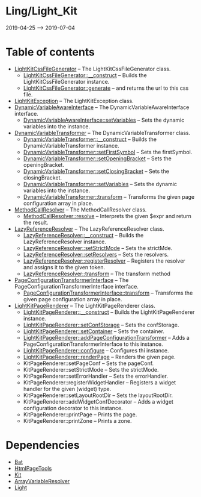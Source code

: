 Ling/Light_Kit
================
2019-04-25 --> 2019-07-04




Table of contents
===========

- [LightKitCssFileGenerator](https://github.com/lingtalfi/Light_Kit/blob/master/doc/api/Ling/Light_Kit/CssFileGenerator/LightKitCssFileGenerator.md) &ndash; The LightKitCssFileGenerator class.
    - [LightKitCssFileGenerator::__construct](https://github.com/lingtalfi/Light_Kit/blob/master/doc/api/Ling/Light_Kit/CssFileGenerator/LightKitCssFileGenerator/__construct.md) &ndash; Builds the LightKitCssFileGenerator instance.
    - [LightKitCssFileGenerator::generate](https://github.com/lingtalfi/Light_Kit/blob/master/doc/api/Ling/Light_Kit/CssFileGenerator/LightKitCssFileGenerator/generate.md) &ndash; and returns the url to this css file.
- [LightKitException](https://github.com/lingtalfi/Light_Kit/blob/master/doc/api/Ling/Light_Kit/Exception/LightKitException.md) &ndash; The LightKitException class.
- [DynamicVariableAwareInterface](https://github.com/lingtalfi/Light_Kit/blob/master/doc/api/Ling/Light_Kit/PageConfigurationTransformer/DynamicVariableAwareInterface.md) &ndash; The DynamicVariableAwareInterface interface.
    - [DynamicVariableAwareInterface::setVariables](https://github.com/lingtalfi/Light_Kit/blob/master/doc/api/Ling/Light_Kit/PageConfigurationTransformer/DynamicVariableAwareInterface/setVariables.md) &ndash; Sets the dynamic variables into the instance.
- [DynamicVariableTransformer](https://github.com/lingtalfi/Light_Kit/blob/master/doc/api/Ling/Light_Kit/PageConfigurationTransformer/DynamicVariableTransformer.md) &ndash; The DynamicVariableTransformer class.
    - [DynamicVariableTransformer::__construct](https://github.com/lingtalfi/Light_Kit/blob/master/doc/api/Ling/Light_Kit/PageConfigurationTransformer/DynamicVariableTransformer/__construct.md) &ndash; Builds the DynamicVariableTransformer instance.
    - [DynamicVariableTransformer::setFirstSymbol](https://github.com/lingtalfi/Light_Kit/blob/master/doc/api/Ling/Light_Kit/PageConfigurationTransformer/DynamicVariableTransformer/setFirstSymbol.md) &ndash; Sets the firstSymbol.
    - [DynamicVariableTransformer::setOpeningBracket](https://github.com/lingtalfi/Light_Kit/blob/master/doc/api/Ling/Light_Kit/PageConfigurationTransformer/DynamicVariableTransformer/setOpeningBracket.md) &ndash; Sets the openingBracket.
    - [DynamicVariableTransformer::setClosingBracket](https://github.com/lingtalfi/Light_Kit/blob/master/doc/api/Ling/Light_Kit/PageConfigurationTransformer/DynamicVariableTransformer/setClosingBracket.md) &ndash; Sets the closingBracket.
    - [DynamicVariableTransformer::setVariables](https://github.com/lingtalfi/Light_Kit/blob/master/doc/api/Ling/Light_Kit/PageConfigurationTransformer/DynamicVariableTransformer/setVariables.md) &ndash; Sets the dynamic variables into the instance.
    - [DynamicVariableTransformer::transform](https://github.com/lingtalfi/Light_Kit/blob/master/doc/api/Ling/Light_Kit/PageConfigurationTransformer/DynamicVariableTransformer/transform.md) &ndash; Transforms the given page configuration array in place.
- [MethodCallResolver](https://github.com/lingtalfi/Light_Kit/blob/master/doc/api/Ling/Light_Kit/PageConfigurationTransformer/LazyReferenceResolver/MethodCallResolver.md) &ndash; The MethodCallResolver class.
    - [MethodCallResolver::resolve](https://github.com/lingtalfi/Light_Kit/blob/master/doc/api/Ling/Light_Kit/PageConfigurationTransformer/LazyReferenceResolver/MethodCallResolver/resolve.md) &ndash; Interprets the given $expr and return the result.
- [LazyReferenceResolver](https://github.com/lingtalfi/Light_Kit/blob/master/doc/api/Ling/Light_Kit/PageConfigurationTransformer/LazyReferenceResolver.md) &ndash; The LazyReferenceResolver class.
    - [LazyReferenceResolver::__construct](https://github.com/lingtalfi/Light_Kit/blob/master/doc/api/Ling/Light_Kit/PageConfigurationTransformer/LazyReferenceResolver/__construct.md) &ndash; Builds the LazyReferenceResolver instance.
    - [LazyReferenceResolver::setStrictMode](https://github.com/lingtalfi/Light_Kit/blob/master/doc/api/Ling/Light_Kit/PageConfigurationTransformer/LazyReferenceResolver/setStrictMode.md) &ndash; Sets the strictMde.
    - [LazyReferenceResolver::setResolvers](https://github.com/lingtalfi/Light_Kit/blob/master/doc/api/Ling/Light_Kit/PageConfigurationTransformer/LazyReferenceResolver/setResolvers.md) &ndash; Sets the resolvers.
    - [LazyReferenceResolver::registerResolver](https://github.com/lingtalfi/Light_Kit/blob/master/doc/api/Ling/Light_Kit/PageConfigurationTransformer/LazyReferenceResolver/registerResolver.md) &ndash; Registers the resolver and assigns it to the given token.
    - [LazyReferenceResolver::transform](https://github.com/lingtalfi/Light_Kit/blob/master/doc/api/Ling/Light_Kit/PageConfigurationTransformer/LazyReferenceResolver/transform.md) &ndash; The transform method
- [PageConfigurationTransformerInterface](https://github.com/lingtalfi/Light_Kit/blob/master/doc/api/Ling/Light_Kit/PageConfigurationTransformer/PageConfigurationTransformerInterface.md) &ndash; The PageConfigurationTransformerInterface interface.
    - [PageConfigurationTransformerInterface::transform](https://github.com/lingtalfi/Light_Kit/blob/master/doc/api/Ling/Light_Kit/PageConfigurationTransformer/PageConfigurationTransformerInterface/transform.md) &ndash; Transforms the given page configuration array in place.
- [LightKitPageRenderer](https://github.com/lingtalfi/Light_Kit/blob/master/doc/api/Ling/Light_Kit/PageRenderer/LightKitPageRenderer.md) &ndash; The LightKitPageRenderer class.
    - [LightKitPageRenderer::__construct](https://github.com/lingtalfi/Light_Kit/blob/master/doc/api/Ling/Light_Kit/PageRenderer/LightKitPageRenderer/__construct.md) &ndash; Builds the LightKitPageRenderer instance.
    - [LightKitPageRenderer::setConfStorage](https://github.com/lingtalfi/Light_Kit/blob/master/doc/api/Ling/Light_Kit/PageRenderer/LightKitPageRenderer/setConfStorage.md) &ndash; Sets the confStorage.
    - [LightKitPageRenderer::setContainer](https://github.com/lingtalfi/Light_Kit/blob/master/doc/api/Ling/Light_Kit/PageRenderer/LightKitPageRenderer/setContainer.md) &ndash; Sets the container.
    - [LightKitPageRenderer::addPageConfigurationTransformer](https://github.com/lingtalfi/Light_Kit/blob/master/doc/api/Ling/Light_Kit/PageRenderer/LightKitPageRenderer/addPageConfigurationTransformer.md) &ndash; Adds a PageConfigurationTransformerInterface to this instance.
    - [LightKitPageRenderer::configure](https://github.com/lingtalfi/Light_Kit/blob/master/doc/api/Ling/Light_Kit/PageRenderer/LightKitPageRenderer/configure.md) &ndash; Configures thi instance.
    - [LightKitPageRenderer::renderPage](https://github.com/lingtalfi/Light_Kit/blob/master/doc/api/Ling/Light_Kit/PageRenderer/LightKitPageRenderer/renderPage.md) &ndash; Renders the given page.
    - KitPageRenderer::setPageConf &ndash; Sets the pageConf.
    - KitPageRenderer::setStrictMode &ndash; Sets the strictMode.
    - KitPageRenderer::setErrorHandler &ndash; Sets the errorHandler.
    - KitPageRenderer::registerWidgetHandler &ndash; Registers a widget handler for the given (widget) type.
    - KitPageRenderer::setLayoutRootDir &ndash; Sets the layoutRootDir.
    - KitPageRenderer::addWidgetConfDecorator &ndash; Adds a widget configuration decorator to this instance.
    - KitPageRenderer::printPage &ndash; Prints the page.
    - KitPageRenderer::printZone &ndash; Prints a zone.


Dependencies
============
- [Bat](https://github.com/lingtalfi/Bat)
- [HtmlPageTools](https://github.com/lingtalfi/HtmlPageTools)
- [Kit](https://github.com/lingtalfi/Kit)
- [ArrayVariableResolver](https://github.com/lingtalfi/ArrayVariableResolver)
- [Light](https://github.com/lingtalfi/Light)


